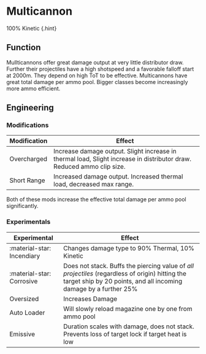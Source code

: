 # Multicannon

100% Kinetic
{.hint}

## Function

Mullticannons offer great damage output at very little distributor draw. Further their projectiles have a high shotspeed and a favorable falloff start at 2000m. They depend on high ToT to be effective. Multicannons have great total damage per ammo pool. Bigger classes become increasingly more ammo efficient.

## Engineering
### Modifications

|Modification|Effect|
|-|-|
|Overcharged|Increase damage output. Slight increase in thermal load, Slight increase in distributor draw. Reduced ammo clip size. |
|Short Range|Increased damage output. Increased thermal load, decreased max range. |

Both of these mods increase the effective total damage per ammo pool significantly.

### Experimentals

|Experimental|Effect|
|-|-|
|:material-star: Incendiary|Changes damage type to 90% Thermal, 10% Kinetic|
|:material-star: Corrosive|Does not stack. Buffs the piercing value of *all projectiles* (regardless of origin) hitting the target ship by 20 points, and all incoming damage by a further 25%|
|Oversized|Increases Damage|
|Auto Loader|Will slowly reload magazine one by one from ammo pool|
|Emissive|Duration scales with damage, does not stack. Prevents loss of target lock if target heat is low|